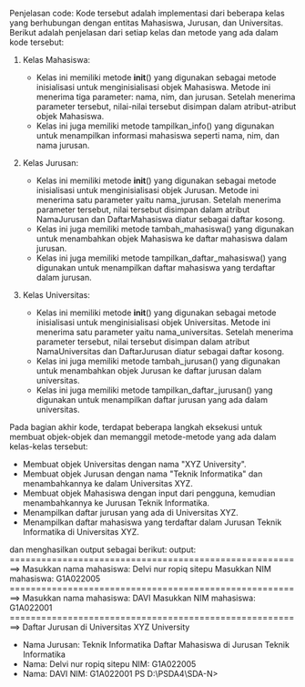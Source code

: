 Penjelasan code:
Kode tersebut adalah implementasi dari beberapa kelas yang berhubungan dengan entitas Mahasiswa, Jurusan, dan Universitas. Berikut adalah penjelasan dari setiap kelas dan metode yang ada dalam kode tersebut:

1. Kelas Mahasiswa:
   - Kelas ini memiliki metode __init__() yang digunakan sebagai metode inisialisasi untuk menginisialisasi objek Mahasiswa. Metode ini menerima tiga parameter: nama, nim, dan jurusan. Setelah menerima parameter tersebut, nilai-nilai tersebut disimpan dalam atribut-atribut objek Mahasiswa.
   - Kelas ini juga memiliki metode tampilkan_info() yang digunakan untuk menampilkan informasi mahasiswa seperti nama, nim, dan nama jurusan.

2. Kelas Jurusan:
   - Kelas ini memiliki metode __init__() yang digunakan sebagai metode inisialisasi untuk menginisialisasi objek Jurusan. Metode ini menerima satu parameter yaitu nama_jurusan. Setelah menerima parameter tersebut, nilai tersebut disimpan dalam atribut NamaJurusan dan DaftarMahasiswa diatur sebagai daftar kosong.
   - Kelas ini juga memiliki metode tambah_mahasiswa() yang digunakan untuk menambahkan objek Mahasiswa ke daftar mahasiswa dalam jurusan.
   - Kelas ini juga memiliki metode tampilkan_daftar_mahasiswa() yang digunakan untuk menampilkan daftar mahasiswa yang terdaftar dalam jurusan.

3. Kelas Universitas:
   - Kelas ini memiliki metode __init__() yang digunakan sebagai metode inisialisasi untuk menginisialisasi objek Universitas. Metode ini menerima satu parameter yaitu nama_universitas. Setelah menerima parameter tersebut, nilai tersebut disimpan dalam atribut NamaUniversitas dan DaftarJurusan diatur sebagai daftar kosong.
   - Kelas ini juga memiliki metode tambah_jurusan() yang digunakan untuk menambahkan objek Jurusan ke daftar jurusan dalam universitas.
   - Kelas ini juga memiliki metode tampilkan_daftar_jurusan() yang digunakan untuk menampilkan daftar jurusan yang ada dalam universitas.

Pada bagian akhir kode, terdapat beberapa langkah eksekusi untuk membuat objek-objek dan memanggil metode-metode yang ada dalam kelas-kelas tersebut:
- Membuat objek Universitas dengan nama "XYZ University".
- Membuat objek Jurusan dengan nama "Teknik Informatika" dan menambahkannya ke dalam Universitas XYZ.
- Membuat objek Mahasiswa dengan input dari pengguna, kemudian menambahkannya ke Jurusan Teknik Informatika.
- Menampilkan daftar jurusan yang ada di Universitas XYZ.
- Menampilkan daftar mahasiswa yang terdaftar dalam Jurusan Teknik Informatika di Universitas XYZ.

dan menghasilkan output sebagai berikut:
output:
========================================================> 
Masukkan nama mahasiswa: Delvi nur ropiq sitepu
Masukkan NIM mahasiswa: G1A022005
========================================================>
Masukkan nama mahasiswa: DAVI
Masukkan NIM mahasiswa: G1A022001
========================================================>
Daftar Jurusan di Universitas XYZ University
- Nama Jurusan: Teknik Informatika
Daftar Mahasiswa di Jurusan Teknik Informatika
- Nama: Delvi nur ropiq sitepu
  NIM: G1A022005
- Nama: DAVI
  NIM: G1A022001
PS D:\PSDA4\SDA-N>

